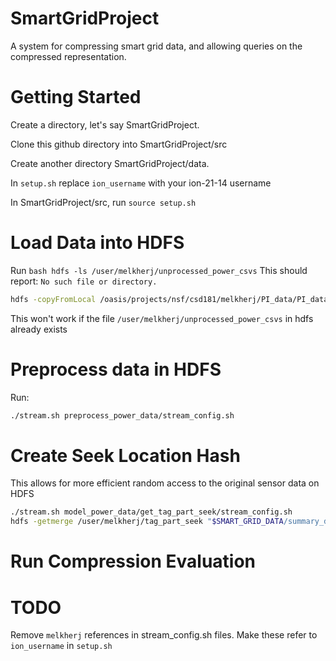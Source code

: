 SmartGridProject
================

A system for compressing smart grid data, and allowing queries on the compressed representation.  

# Getting Started #
Create a directory, let's say SmartGridProject.  

Clone this github directory into SmartGridProject/src

Create another directory SmartGridProject/data.  

In `setup.sh` replace `ion_username` with your ion-21-14 username

In SmartGridProject/src, run `source setup.sh`

# Load Data into HDFS #
Run ```bash hdfs -ls /user/melkherj/unprocessed_power_csvs```
This should report: `No such file or directory.`

```bash
hdfs -copyFromLocal /oasis/projects/nsf/csd181/melkherj/PI_data/PI_datasets/oledb_phase1 /user/melkherj/unprocessed_power_csvs
```
This won't work if the file `/user/melkherj/unprocessed_power_csvs` in hdfs already exists

# Preprocess data in HDFS #
Run: 
```bash
./stream.sh preprocess_power_data/stream_config.sh
```

# Create Seek Location Hash #
This allows for more efficient random access to the original sensor data on HDFS
    
```bash
./stream.sh model_power_data/get_tag_part_seek/stream_config.sh
hdfs -getmerge /user/melkherj/tag_part_seek "$SMART_GRID_DATA/summary_data/tag_part_seek"
````

# Run Compression Evaluation


# TODO #
Remove `melkherj` references in stream_config.sh files.  Make these refer to `ion_username` in `setup.sh`
